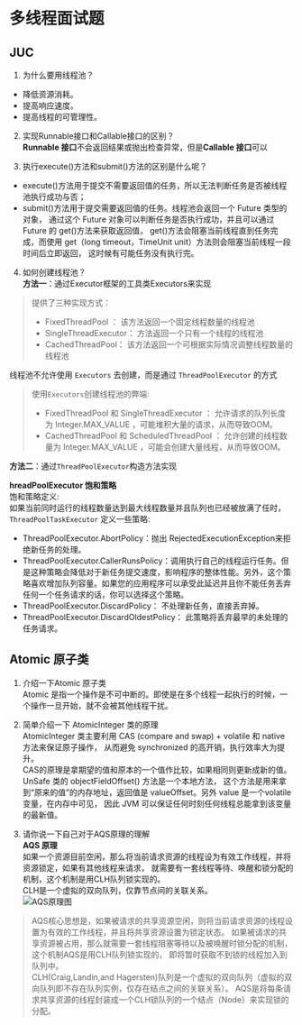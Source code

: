 # 多线程面试题

## JUC

1. 为什么要用线程池？
- 降低资源消耗。
- 提高响应速度。
- 提高线程的可管理性。

2. 实现Runnable接口和Callable接口的区别？  
**Runnable 接口**不会返回结果或抛出检查异常，但是**Callable 接口**可以

3. 执行execute()方法和submit()方法的区别是什么呢？
- execute()方法用于提交不需要返回值的任务，所以无法判断任务是否被线程池执行成功与否；
- submit()方法用于提交需要返回值的任务。线程池会返回一个 Future 类型的对象，
通过这个 Future 对象可以判断任务是否执行成功，并且可以通过 Future 的 get()方法来获取返回值，
get()方法会阻塞当前线程直到任务完成，而使用 get（long timeout，TimeUnit unit）方法则会阻塞当前线程一段时间后立即返回，
这时候有可能任务没有执行完。

4. 如何创建线程池？  
**方法一**：通过Executor框架的工具类Executors来实现
> 提供了三种实现方式：
> - FixedThreadPool ： 该方法返回一个固定线程数量的线程池
> - SingleThreadExecutor： 方法返回一个只有一个线程的线程池
> - CachedThreadPool： 该方法返回一个可根据实际情况调整线程数量的线程池

线程池不允许使用 `Executors` 去创建，而是通过 `ThreadPoolExecutor` 的方式  
> 使用`Executors`创建线程池的弊端:
> - FixedThreadPool 和 SingleThreadExecutor ： 允许请求的队列长度为 Integer.MAX_VALUE ，可能堆积大量的请求，从而导致OOM。
> - CachedThreadPool 和 ScheduledThreadPool ： 允许创建的线程数量为 Integer.MAX_VALUE ，可能会创建大量线程，从而导致OOM。  

**方法二**：通过`ThreadPoolExecutor`构造方法实现  

**hreadPoolExecutor 饱和策略**  
饱和策略定义:  
如果当前同时运行的线程数量达到最大线程数量并且队列也已经被放满了任时，`ThreadPoolTaskExecutor` 定义一些策略:
- ThreadPoolExecutor.AbortPolicy：抛出 RejectedExecutionException来拒绝新任务的处理。
- ThreadPoolExecutor.CallerRunsPolicy：调用执行自己的线程运行任务。但是这种策略会降低对于新任务提交速度，影响程序的整体性能。另外，这个策略喜欢增加队列容量。如果您的应用程序可以承受此延迟并且你不能任务丢弃任何一个任务请求的话，你可以选择这个策略。
- ThreadPoolExecutor.DiscardPolicy： 不处理新任务，直接丢弃掉。
- ThreadPoolExecutor.DiscardOldestPolicy： 此策略将丢弃最早的未处理的任务请求。

## Atomic 原子类
1. 介绍一下Atomic 原子类  
Atomic 是指一个操作是不可中断的。即使是在多个线程一起执行的时候，一个操作一旦开始，就不会被其他线程干扰。

2. 简单介绍一下 AtomicInteger 类的原理  
AtomicInteger 类主要利用 CAS (compare and swap) + volatile 和 native 方法来保证原子操作，
从而避免 synchronized 的高开销，执行效率大为提升。  
CAS的原理是拿期望的值和原本的一个值作比较，如果相同则更新成新的值。UnSafe 类的 objectFieldOffset() 方法是一个本地方法，
这个方法是用来拿到“原来的值”的内存地址，返回值是 valueOffset。另外 value 是一个volatile变量，在内存中可见，
因此 JVM 可以保证任何时刻任何线程总能拿到该变量的最新值。

3. 请你说一下自己对于AQS原理的理解    
**AQS 原理**  
如果一个资源目前空闲，那么将当前请求资源的线程设为有效工作线程，并将资源锁定，如果有其他线程来请求，
就需要有一套线程等待、唤醒和锁分配的机制，这个机制是用CLH队列锁实现的。  
CLH是一个虚拟的双向队列，仅靠节点间的关联关系。  
![AQS原理图](https://ss1.bdstatic.com/70cFuXSh_Q1YnxGkpoWK1HF6hhy/it/u=441063706,2187734245&fm=15&gp=0.jpg)

> AQS核心思想是，如果被请求的共享资源空闲，则将当前请求资源的线程设置为有效的工作线程，并且将共享资源设置为锁定状态。
>如果被请求的共享资源被占用，那么就需要一套线程阻塞等待以及被唤醒时锁分配的机制，这个机制AQS是用CLH队列锁实现的，
>即将暂时获取不到锁的线程加入到队列中。  
>CLH(Craig,Landin,and Hagersten)队列是一个虚拟的双向队列（虚拟的双向队列即不存在队列实例，仅存在结点之间的关联关系）。
>AQS是将每条请求共享资源的线程封装成一个CLH锁队列的一个结点（Node）来实现锁的分配。
